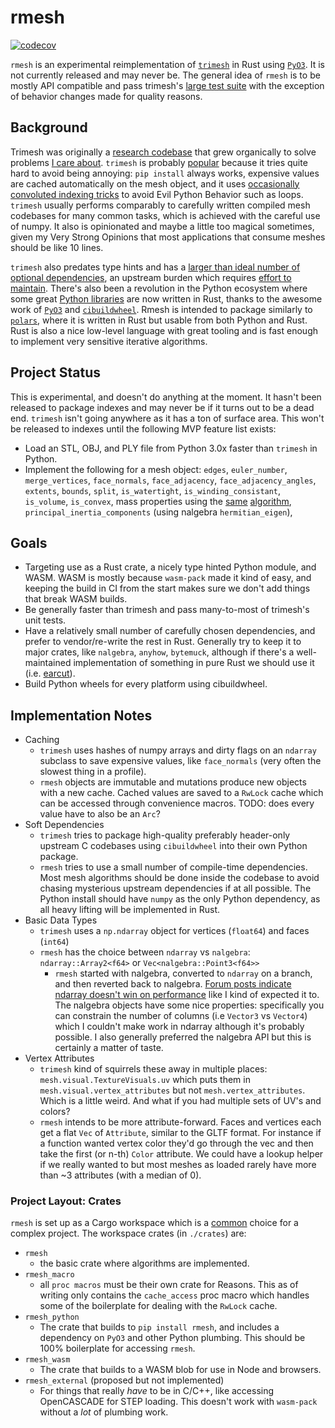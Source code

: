 # rmesh
[![codecov](https://codecov.io/github/mikedh/rmesh/graph/badge.svg?token=Z33O31BODL)](https://codecov.io/github/mikedh/rmesh)

`rmesh` is an experimental reimplementation of [`trimesh`](https://trimesh.org) in Rust using [`PyO3`](https://pyo3.rs). It is not currently released and may never be. The general idea of `rmesh` is to be mostly API compatible and pass trimesh's [large test suite](https://app.codecov.io/gh/mikedh/trimesh) with the exception of behavior changes made for quality reasons. 

## Background

Trimesh was originally a [research codebase](https://github.com/mikedh/ifab_archive) that grew organically to solve problems [I care about](https://carvewizard.com). `trimesh` is probably [popular](pypistats.org/packages/trimesh) because it tries quite hard to avoid being annoying: `pip install` always works, expensive values are cached automatically on the mesh object, and it uses [occasionally convoluted indexing tricks](https://github.com/mikedh/trimesh/blob/4c83215f3ad749c4d4596598dbb6bcc26c0647cf/trimesh/exchange/obj.py#L137-L151) to avoid Evil Python Behavior such as loops. `trimesh` usually performs comparably to carefully written compiled mesh codebases for many common tasks, which is achieved with the careful use of numpy. It also is opinionated and maybe a little too magical sometimes, given my Very Strong Opinions that most applications that consume meshes should be like 10 lines.

`trimesh` also predates type hints and has a [larger than ideal number of optional dependencies](https://trimesh.org/install.html#dependency-overview), an upstream burden which requires [effort to maintain](https://github.com/trimesh). There's also been a revolution in the Python ecosystem where some great [Python libraries](https://github.com/astral-sh/ruff) are now written in Rust, thanks to the awesome work of [`PyO3`](https://pyo3.rs) and [`cibuildwheel`](https://github.com/pypa/cibuildwheel). Rmesh is intended to package similarly to [`polars`](https://pola.rs/), where it is written in Rust but usable from both Python and Rust. Rust is also a nice low-level language with great tooling and is fast enough to implement very sensitive iterative algorithms.

## Project Status

This is experimental, and doesn't do anything at the moment. It hasn't been released to package indexes and may never be if it turns out to be a dead end. `trimesh` isn't going anywhere as it has a ton of surface area. This won't be released to indexes until the following MVP feature list exists:

- Load an STL, OBJ, and PLY file from Python 3.0x faster than `trimesh` in Python.
- Implement the following for a mesh object: `edges`, `euler_number`, `merge_vertices`, `face_normals`, `face_adjacency`, `face_adjacency_angles`, `extents`, `bounds`, `split`, `is_watertight`, `is_winding_consistant`, `is_volume`, `is_convex`, mass properties using the [same](https://github.com/mikedh/trimesh/blob/76b2bd31d32a1231320f8151d94f99e77ac8dc5b/trimesh/triangles.py#L214-L329) [algorithm](http://www.geometrictools.com/Documentation/PolyhedralMassProperties.pdf), `principal_inertia_components` (using nalgebra `hermitian_eigen`),

## Goals
- Targeting use as a Rust crate, a nicely type hinted Python module, and WASM. WASM is mostly because `wasm-pack` made it kind of easy, and keeping the build in CI from the start makes sure we don't add things that break WASM builds.
- Be generally faster than trimesh and pass many-to-most of trimesh's unit tests.
- Have a relatively small number of carefully chosen dependencies, and prefer to vendor/re-write the rest in Rust. Generally try to keep it to major crates, like `nalgebra`, `anyhow`, `bytemuck`, although if there's a well-maintained implementation of something in pure Rust we should use it (i.e. [earcut](https://github.com/ciscorn/earcut-rs)).
- Build Python wheels for every platform using cibuildwheel.


## Implementation Notes

- Caching
  - `trimesh` uses hashes of numpy arrays and dirty flags on an `ndarray` subclass to save expensive values, like `face_normals` (very often the slowest thing in a profile).
  - `rmesh` objects are immutable and mutations produce new objects with a new cache. Cached values are saved to a `RwLock` cache which can be accessed through convenience macros. TODO: does every value have to also be an `Arc`?
- Soft Dependencies
  - `trimesh` tries to package high-quality preferably header-only upstream C codebases using `cibuildwheel` into their own Python package.
  - `rmesh` tries to use a small number of compile-time dependencies. Most mesh algorithms should be done inside the codebase to avoid chasing mysterious upstream dependencies if at all possible. The Python install should have `numpy` as the only Python dependency, as all  heavy lifting will be implemented in Rust. 
- Basic Data Types
  - `trimesh` uses a `np.ndarray` object for vertices (`float64`) and faces (`int64`)
  - `rmesh` has the choice between `ndarray` vs `nalgebra`:  `ndarray::Array2<f64>` or `Vec<nalgebra::Point3<f64>>`
    - `rmesh` started with nalgebra, converted to `ndarray` on a branch, and then reverted back to nalgebra. [Forum posts indicate ndarray doesn't win on performance](https://users.rust-lang.org/t/is-it-possible-to-improve-ndarray-performance-vs-nalgebra/94114) like I kind of expected it to. The nalgebra objects have some nice properties: specifically you can constrain the number of columns (i.e `Vector3` vs `Vector4`) which I couldn't make work in ndarray although it's probably possible. I also generally preferred the nalgebra API but this is certainly a matter of taste.
- Vertex Attributes
  - `trimesh` kind of squirrels these away in multiple places: `mesh.visual.TextureVisuals.uv` which puts them in `mesh.visual.vertex_attributes` but not `mesh.vertex_attributes`. Which is a little weird. And what if you had multiple sets of UV's and colors?
  - `rmesh` intends to be more attribute-forward. Faces and vertices each get a flat `Vec` of `Attribute`, similar to the GLTF format. For instance if a function wanted vertex color they'd go through the vec and then take the first (or n-th) `Color` attribute. We could have a lookup helper if we really wanted to but most meshes as loaded rarely have more than ~3 attributes (with a median of 0).


### Project Layout: Crates

`rmesh` is set up as a Cargo workspace which is a [common](https://github.com/gfx-rs/wgpu) choice for a complex project. The workspace crates (in `./crates`) are:
  - `rmesh`
    - the basic crate where algorithms are implemented.
  - `rmesh_macro`
    - all `proc macros` must be their own crate for Reasons. This as of writing only contains the `cache_access` proc macro which handles some of the boilerplate for dealing with the `RwLock` cache.
  - `rmesh_python`
    - The crate that builds to `pip install rmesh`, and includes a dependency on `PyO3` and other Python plumbing. This should be 100% boilerplate for accessing `rmesh`.
  - `rmesh_wasm`
    - The crate that builds to a WASM blob for use in Node and browsers.
  - `rmesh_external` (proposed but not implemented)
    - For things that really *have* to be in C/C++, like accessing OpenCASCADE for STEP loading. This doesn't work with `wasm-pack` without a *lot* of plumbing work.
